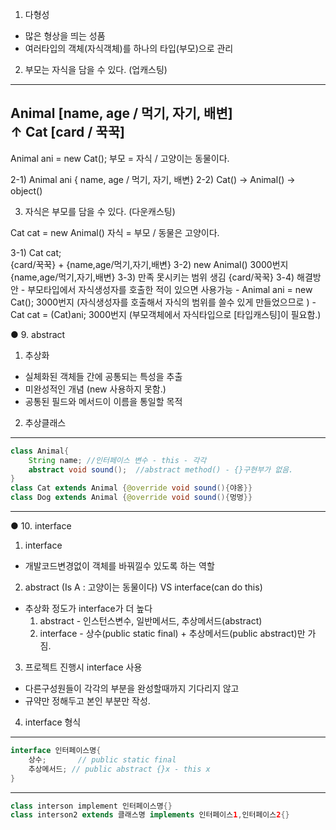 1.  다형성
- 많은 형상을 띄는 성품
- 여러타입의 객체(자식객체)를 하나의 타입(부모)으로 관리

2. 부모는 자식을 담을 수 있다.  (업캐스팅)
----------------------------------
Animal  [name, age / 먹기, 자기, 배변]  
  ↑
 Cat     [card / 꾹꾹]
----------------------------------
Animal  ani = new Cat();        부모 = 자식     /       고양이는 동물이다.

2-1)   Animal  ani { name, age / 먹기, 자기, 배변} 
2-2)   Cat() -> Animal() -> object()

3. 자식은 부모를 담을 수 있다.  (다운캐스팅)

Cat     cat = new Animal()      자식 = 부모     /       동물은 고양이다.

3-1)    Cat cat;   
        {card/꾹꾹} + {name,age/먹기,자기,배변}
3-2)    new Animal()            3000번지
                   {name,age/먹기,자기,배변}
3-3)    만족 못시키는 범위 생김 
        {card/꾹꾹}
3-4)    해결방안
        - 부모타입에서 자식생성자를 호출한 적이 있으면 사용가능
        - Animal ani = new Cat();    3000번지 (자식생성자를 호출해서 자식의 범위를 쓸수 있게 만들었으므로 )
        - Cat cat = (Cat)ani;            3000번지   (부모객체에서 자식타입으로 [타입캐스팅]이 필요함.)


● 9. abstract
1. 추상화
- 실체화된 객체들 간에 공통되는 특성을 추출
- 미완성적인 개념 (new 사용하지 못함.)
- 공통된 필드와 메서드이 이름을 통일할 목적

2. 추상클래스
------------------------------------------------------------------
```java
class Animal{
    String name; //인터페이스 변수 - this - 각각
    abstract void sound();  //abstract method() - {}구현부가 없음.
}
class Cat extends Animal {@override void sound(){야옹}}
class Dog extends Animal {@override void sound(){멍멍}}
```
------------------------------------------------------------------
● 10. interface
1. interface 
- 개발코드변경없이 객체를 바꿔낄수 있도록 하는 역할

2. abstract (Is A : 고양이는 동물이다) VS interface(can do this)
- 추상화 정도가 interface가 더 높다
    1) abstract - 인스턴스변수, 일반메서드, 추상메서드(abstract)
    2) interface - 상수(public static final) + 추상메서드(public abstract)만 가짐.

3. 프로젝트 진행시 interface 사용
- 다른구성원들이 각각의 부분을 완성할때까지 기다리지 않고
- 규약만 정해두고 본인 부분만 작성.

4. interface 형식
------------------------------------------------------------------
```java
interface 인터페이스명{
    상수;       // public static final
    추상메서드; // public abstract {}x - this x
}
```
------------------------------------------------------------------
```java
class interson implement 인터페이스명{}
class interson2 extends 클래스명 implements 인터페이스1,인터페이스2{}
```

